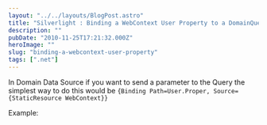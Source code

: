 ```yaml
---
layout: "../../layouts/BlogPost.astro"
title: "Silverlight : Binding a WebContext User Property to a DomainQueryParameter"
description: ""
pubDate: "2010-11-25T17:21:32.000Z"
heroImage: ""
slug: "binding-a-webcontext-user-property"
tags: [".net"]
---
```


In Domain Data Source if you want to send a parameter to the Query the simplest way to do this would be
`{Binding Path=User.Proper, Source={StaticResource WebContext}}`

Example:
<script src="https://gist.github.com/nareshjois/7863710.js"></script>

